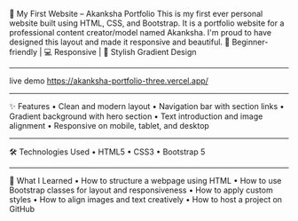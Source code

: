 🌟 My First Website – Akanksha Portfolio
This is my first ever personal website built using HTML, CSS, and Bootstrap. It is a portfolio website for a professional content creator/model named Akanksha. I'm proud to have designed this layout and made it responsive and beautiful.
🔰 Beginner-friendly | 💻 Responsive | 🌈 Stylish Gradient Design
________________________________________
live demo
https://akanksha-portfolio-three.vercel.app/
________________________________________
✨ Features
•	Clean and modern layout
•	Navigation bar with section links
•	Gradient background with hero section
•	Text introduction and image alignment
•	Responsive on mobile, tablet, and desktop
________________________________________
🛠️ Technologies Used
•	HTML5
•	CSS3
•	Bootstrap 5
________________________________________
🚀 What I Learned
•	How to structure a webpage using HTML
•	How to use Bootstrap classes for layout and responsiveness
•	How to apply custom styles
•	How to align images and text creatively
•	How to host a project on GitHub

